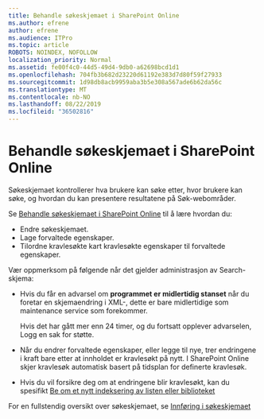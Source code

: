 ```yaml
---
title: Behandle søkeskjemaet i SharePoint Online
ms.author: efrene
author: efrene
ms.audience: ITPro
ms.topic: article
ROBOTS: NOINDEX, NOFOLLOW
localization_priority: Normal
ms.assetid: fe00f4c0-44d5-49d4-9db0-a62698bcd1d1
ms.openlocfilehash: 704fb3b682d23220d61192e383d7d80f59f27933
ms.sourcegitcommit: 1d98db8acb9959aba3b5e308a567ade6b62da56c
ms.translationtype: MT
ms.contentlocale: nb-NO
ms.lasthandoff: 08/22/2019
ms.locfileid: "36502816"
---
```

# <a name="manage-search-schema-in-sharepoint-online"></a>Behandle søkeskjemaet i SharePoint Online

Søkeskjemaet kontrollerer hva brukere kan søke etter, hvor brukere kan søke, og hvordan du kan presentere resultatene på Søk-webområder. 

Se [Behandle søkeskjemaet i SharePoint Online](https://docs.microsoft.com/sharepoint/manage-search-schema) til å lære hvordan du: 
- Endre søkeskjemaet.
- Lage forvaltede egenskaper.
- Tilordne kravlesøkte kart kravlesøkte egenskaper til forvaltede egenskaper.

Vær oppmerksom på følgende når det gjelder administrasjon av Search-skjema:

- Hvis du får en advarsel om **programmet er midlertidig stanset** når du foretar en skjemaendring i XML-, dette er bare midlertidige som maintenance service som forekommer. 

    Hvis det har gått mer enn 24 timer, og du fortsatt opplever advarselen, Logg en sak for støtte.
- Når du endrer forvaltede egenskaper, eller legge til nye, trer endringene i kraft bare etter at innholdet er kravlesøkt på nytt. I SharePoint Online skjer kravlesøk automatisk basert på tidsplan for definerte kravlesøk.
- Hvis du vil forsikre deg om at endringene blir kravlesøkt, kan du spesifikt [Be om et nytt indeksering av listen eller biblioteket](https://docs.microsoft.com/sharepoint/manage-search-schema#request-re-indexing-of-a-document-library-or-list) 

For en fullstendig oversikt over søkeskjemaet, se [Innføring i søkeskjemaet](https://blogs.technet.microsoft.com/tothesharepoint/2012/11/25/introducing-search-schema-for-sharepoint-2013/) 


